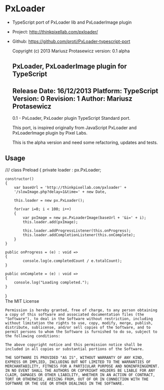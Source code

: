 # PxLoader
	
* TypeScript port of PxLoader lib and PxLoaderImage plugin
* Project: http://thinkpixellab.com/pxloader/
* Github: https://github.com/proti/PxLoader-typescript-port


	Copyright (c) 2013 Mariusz Protasewicz
    version: 0.1 alpha
    
    PxLoader, PxLoaderImage plugin for TypeScript
	--------------------------------------------------------------------------------------
	Release Date: 16/12/2013
	Platform: TypeScript
	Version: 0
	Revision: 1
	Author: Mariusz Protasewicz
	--------------------------------------------------------------------------------------

	0.1 - PxLoader, PxLoader plugin TypeScript Standard port.

	This port, is inspired originally from JavaScript PxLoader and PxLoaderImage plugin 
	by Pixel Labs.

	This is the alpha version and need some refactoring, updates and tests.


## Usage
///<reference path="PxLoader.ts"/>
class Preload
{
	private loader : px.PxLoader;
	
	constructor()
	{
		var baseUrl = 'http://thinkpixellab.com/pxloader' + 
        '/slowImage.php?delay=1&time=' + new Date,
        
		this.loader = new px.PxLoader();
		
		for(var i=0; i < 100; i++)
        {
            var pxImage = new px.PxLoaderImage(baseUrl + '&i=' + i);
            this.loader.add(pxImage);
           
           	this.loader.addProgressListener(this.onProgress);
       		this.loader.addCompletionListener(this.onComplete);
        }
	}
	
	public onProgress = (e) : void =>
    {
            console.log(e.completedCount / e.totalCount);
    }

    public onComplete = (e) : void =>
    {
        console.log("Loading completed.");
    }
    
}    
    The MIT License

	Permission is hereby granted, free of charge, to any person obtaining a copy of this software and associated documentation files (the "Software"), to deal in the Software without restriction, including without limitation the rights to use, copy, modify, merge, publish, distribute, sublicense, and/or sell copies of the Software, and to permit persons to whom the Software is furnished to do so, subject to the following conditions:

	The above copyright notice and this permission notice shall be included in all copies or substantial portions of the Software.

	THE SOFTWARE IS PROVIDED "AS IS", WITHOUT WARRANTY OF ANY KIND, EXPRESS OR IMPLIED, INCLUDING BUT NOT LIMITED TO THE WARRANTIES OF MERCHANTABILITY, FITNESS FOR A PARTICULAR PURPOSE AND NONINFRINGEMENT. IN NO EVENT SHALL THE AUTHORS OR COPYRIGHT HOLDERS BE LIABLE FOR ANY CLAIM, DAMAGES OR OTHER LIABILITY, WHETHER IN AN ACTION OF CONTRACT, TORT OR OTHERWISE, ARISING FROM, OUT OF OR IN CONNECTION WITH THE SOFTWARE OR THE USE OR OTHER DEALINGS IN THE SOFTWARE.
